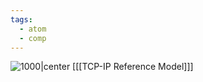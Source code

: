 ```yaml
---
tags:
  - atom
  - comp
---
```

![1000|center](protocols-hourglass.excalidraw)
\[[[TCP-IP Reference Model]]\]